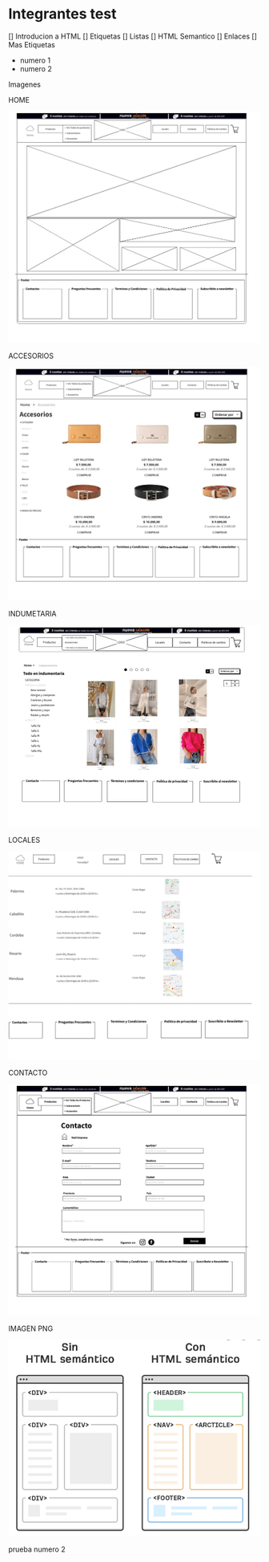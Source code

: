 # Integrantes test

[] Introducion a HTML
[] Etiquetas
[] Listas
[] HTML Semantico
[] Enlaces
[] Mas Etiquetas
- numero 1
- numero 2

Imagenes

HOME

![](./wireframe/Home.jpg)

ACCESORIOS

![](./wireframe/Accesorios.jpg)

INDUMETARIA

![](./wireframe/Indumentaria.jpg)

LOCALES

![](./wireframe/Locales.png)


CONTACTO

![](./wireframe/Contacto.jpg)

IMAGEN PNG

![](./image.png)

prueba numero 2
